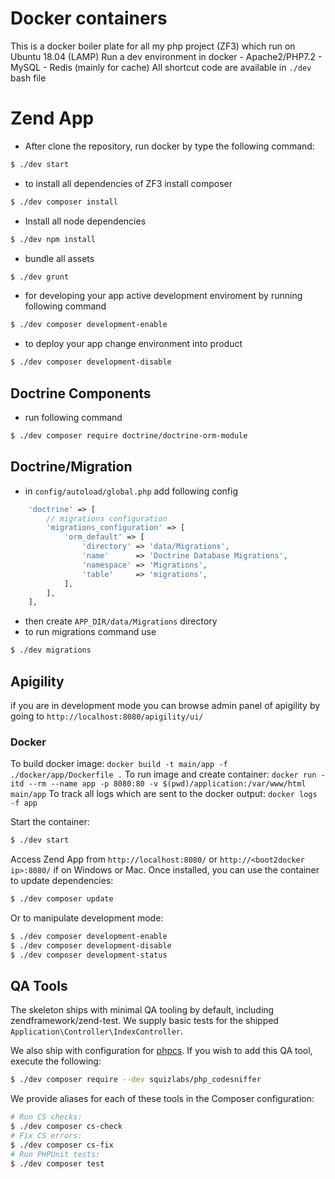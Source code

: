 # Docker containers
This is a docker boiler plate for all my php project (ZF3) which run on Ubuntu 18.04 (LAMP)
Run a dev environment in docker
    - Apache2/PHP7.2
    - MySQL
    - Redis (mainly for cache)
All shortcut code are available in `./dev` bash file

Zend App
==============================
- After clone the repository, run docker by type the following command:
```bash
$ ./dev start
```
- to install all dependencies of ZF3 install composer
```bash
$ ./dev composer install
```
- Install all node dependencies
```bash
$ ./dev npm install
```
- bundle all assets
```bash
$ ./dev grunt
```
- for developing your app active development enviroment by running following command
```bash
$ ./dev composer development-enable
```
- to deploy your app change environment into product
```bash
$ ./dev composer development-disable
```

Doctrine Components
-----------
- run following command
```bash
$ ./dev composer require doctrine/doctrine-orm-module
```

Doctrine/Migration
------------
- in `config/autoload/global.php` add following config
```php
    'doctrine' => [        
        // migrations configuration
        'migrations_configuration' => [
            'orm_default' => [
                'directory' => 'data/Migrations',
                'name'      => 'Doctrine Database Migrations',
                'namespace' => 'Migrations',
                'table'     => 'migrations',
            ],
        ],
    ],
```
- then create `APP_DIR/data/Migrations` directory
- to run migrations command use
```bash
$ ./dev migrations
```

Apigility
------------
if you are in development mode you can browse admin panel of apigility by going to `http://localhost:8080/apigility/ui/`

### Docker

To build docker image: 
```docker build -t main/app -f ./docker/app/Dockerfile .```
To run image and create container:
```docker run -itd --rm --name app -p 8080:80 -v $(pwd)/application:/var/www/html main/app```
To track all logs which are sent to the docker output:
```docker logs -f app```

Start the container:

```bash
$ ./dev start
```

Access Zend App from `http://localhost:8080/` or `http://<boot2docker ip>:8080/` if on Windows or Mac.
Once installed, you can use the container to update dependencies:

```bash
$ ./dev composer update
```

Or to manipulate development mode:

```bash
$ ./dev composer development-enable
$ ./dev composer development-disable
$ ./dev composer development-status
```

QA Tools
--------

The skeleton ships with minimal QA tooling by default, including
zendframework/zend-test. We supply basic tests for the shipped
`Application\Controller\IndexController`.

We also ship with configuration for [phpcs](https://github.com/squizlabs/php_codesniffer).
If you wish to add this QA tool, execute the following:

```bash
$ ./dev composer require --dev squizlabs/php_codesniffer
```

We provide aliases for each of these tools in the Composer configuration:

```bash
# Run CS checks:
$ ./dev composer cs-check
# Fix CS errors:
$ ./dev composer cs-fix
# Run PHPUnit tests:
$ ./dev composer test
```
